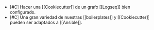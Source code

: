 - [#C] Hacer una [[Cookiecutter]] de un grafo [[Logseq]] bien configurado.
- [#C] Una gran variedad de nuestras [[boilerplates]] y [[Cookiecutter]] pueden ser adaptados a [[Ansible]].
